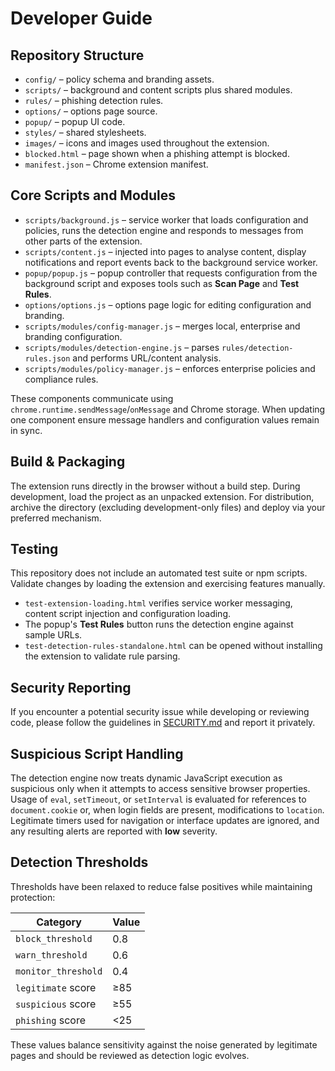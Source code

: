 # Developer Guide

## Repository Structure
- `config/` – policy schema and branding assets.
- `scripts/` – background and content scripts plus shared modules.
- `rules/` – phishing detection rules.
- `options/` – options page source.
- `popup/` – popup UI code.
- `styles/` – shared stylesheets.
- `images/` – icons and images used throughout the extension.
- `blocked.html` – page shown when a phishing attempt is blocked.
- `manifest.json` – Chrome extension manifest.

## Core Scripts and Modules
- `scripts/background.js` – service worker that loads configuration and policies, runs the detection engine and responds to messages from other parts of the extension.
- `scripts/content.js` – injected into pages to analyse content, display notifications and report events back to the background service worker.
- `popup/popup.js` – popup controller that requests configuration from the background script and exposes tools such as **Scan Page** and **Test Rules**.
- `options/options.js` – options page logic for editing configuration and branding.
- `scripts/modules/config-manager.js` – merges local, enterprise and branding configuration.
- `scripts/modules/detection-engine.js` – parses `rules/detection-rules.json` and performs URL/content analysis.
- `scripts/modules/policy-manager.js` – enforces enterprise policies and compliance rules.

These components communicate using `chrome.runtime.sendMessage`/`onMessage` and Chrome storage. When updating one component ensure message handlers and configuration values remain in sync.

## Build & Packaging
The extension runs directly in the browser without a build step. During development, load the project as an unpacked extension. For distribution, archive the directory (excluding development-only files) and deploy via your preferred mechanism.

## Testing
This repository does not include an automated test suite or npm scripts. Validate changes by loading the extension and exercising features manually.

- `test-extension-loading.html` verifies service worker messaging, content script injection and configuration loading.
- The popup's **Test Rules** button runs the detection engine against sample URLs.
- `test-detection-rules-standalone.html` can be opened without installing the extension to validate rule parsing.

## Security Reporting

If you encounter a potential security issue while developing or reviewing code, please follow the guidelines in [SECURITY.md](../SECURITY.md) and report it privately.

## Suspicious Script Handling

The detection engine now treats dynamic JavaScript execution as suspicious only when it attempts to access sensitive browser
properties. Usage of `eval`, `setTimeout`, or `setInterval` is evaluated for references to `document.cookie` or, when login
fields are present, modifications to `location`. Legitimate timers used for navigation or interface updates are ignored, and
any resulting alerts are reported with **low** severity.

## Detection Thresholds

Thresholds have been relaxed to reduce false positives while maintaining protection:

| Category | Value |
|----------|-------|
| `block_threshold` | 0.8 |
| `warn_threshold` | 0.6 |
| `monitor_threshold` | 0.4 |
| `legitimate` score | ≥85 |
| `suspicious` score | ≥55 |
| `phishing` score | <25 |

These values balance sensitivity against the noise generated by legitimate pages and should be reviewed as detection logic
evolves.
